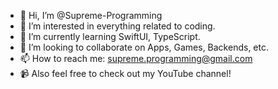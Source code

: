 - 👋  Hi, I’m @Supreme-Programming
- 👀  I’m interested in everything related to coding.
- 🌱  I’m currently learning SwiftUI, TypeScript.
- 💞️  I’m looking to collaborate on Apps, Games, Backends, etc.
- 📫  How to reach me: supreme.programming@gmail.com
- 📹  Also feel free to check out my YouTube channel!

<!---
Supreme-Programming/Supreme-Programming is a ✨ special ✨ repository because its `README.md` (this file) appears on your GitHub profile.
You can click the Preview link to take a look at your changes.
--->
